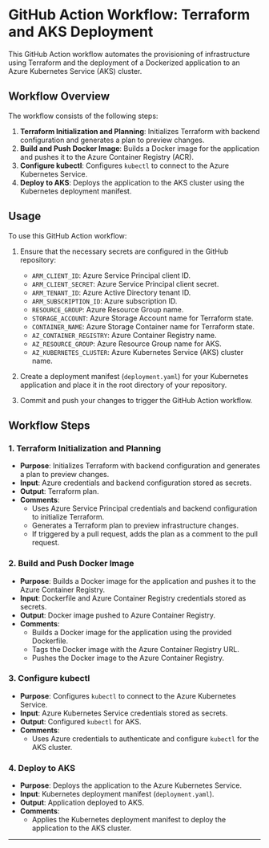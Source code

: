 # GitHub Action Workflow: Terraform and AKS Deployment

This GitHub Action workflow automates the provisioning of infrastructure using Terraform and the deployment of a Dockerized application to an Azure Kubernetes Service (AKS) cluster.

## Workflow Overview

The workflow consists of the following steps:

1. **Terraform Initialization and Planning**: Initializes Terraform with backend configuration and generates a plan to preview changes.
2. **Build and Push Docker Image**: Builds a Docker image for the application and pushes it to the Azure Container Registry (ACR).
3. **Configure kubectl**: Configures `kubectl` to connect to the Azure Kubernetes Service.
4. **Deploy to AKS**: Deploys the application to the AKS cluster using the Kubernetes deployment manifest.

## Usage

To use this GitHub Action workflow:

1. Ensure that the necessary secrets are configured in the GitHub repository:
   - `ARM_CLIENT_ID`: Azure Service Principal client ID.
   - `ARM_CLIENT_SECRET`: Azure Service Principal client secret.
   - `ARM_TENANT_ID`: Azure Active Directory tenant ID.
   - `ARM_SUBSCRIPTION_ID`: Azure subscription ID.
   - `RESOURCE_GROUP`: Azure Resource Group name.
   - `STORAGE_ACCOUNT`: Azure Storage Account name for Terraform state.
   - `CONTAINER_NAME`: Azure Storage Container name for Terraform state.
   - `AZ_CONTAINER_REGISTRY`: Azure Container Registry name.
   - `AZ_RESOURCE_GROUP`: Azure Resource Group name for AKS.
   - `AZ_KUBERNETES_CLUSTER`: Azure Kubernetes Service (AKS) cluster name.

2. Create a deployment manifest (`deployment.yaml`) for your Kubernetes application and place it in the root directory of your repository.

3. Commit and push your changes to trigger the GitHub Action workflow.

## Workflow Steps

### 1. Terraform Initialization and Planning

- **Purpose**: Initializes Terraform with backend configuration and generates a plan to preview changes.
- **Input**: Azure credentials and backend configuration stored as secrets.
- **Output**: Terraform plan.
- **Comments**:
  - Uses Azure Service Principal credentials and backend configuration to initialize Terraform.
  - Generates a Terraform plan to preview infrastructure changes.
  - If triggered by a pull request, adds the plan as a comment to the pull request.

### 2. Build and Push Docker Image

- **Purpose**: Builds a Docker image for the application and pushes it to the Azure Container Registry.
- **Input**: Dockerfile and Azure Container Registry credentials stored as secrets.
- **Output**: Docker image pushed to Azure Container Registry.
- **Comments**:
  - Builds a Docker image for the application using the provided Dockerfile.
  - Tags the Docker image with the Azure Container Registry URL.
  - Pushes the Docker image to the Azure Container Registry.

### 3. Configure kubectl

- **Purpose**: Configures `kubectl` to connect to the Azure Kubernetes Service.
- **Input**: Azure Kubernetes Service credentials stored as secrets.
- **Output**: Configured `kubectl` for AKS.
- **Comments**:
  - Uses Azure credentials to authenticate and configure `kubectl` for the AKS cluster.

### 4. Deploy to AKS

- **Purpose**: Deploys the application to the Azure Kubernetes Service.
- **Input**: Kubernetes deployment manifest (`deployment.yaml`).
- **Output**: Application deployed to AKS.
- **Comments**:
  - Applies the Kubernetes deployment manifest to deploy the application to the AKS cluster.

---


